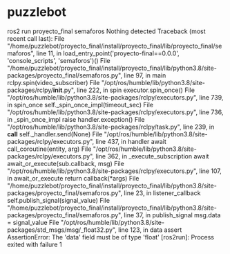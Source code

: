 # puzzlebot

ros2 run proyecto_final semaforos
Nothing detected
Traceback (most recent call last):
  File "/home/puzzlebot/proyecto_final/install/proyecto_final/lib/proyecto_final/semaforos", line 11, in <module>
    load_entry_point('proyecto-final==0.0.0', 'console_scripts', 'semaforos')()
  File "/home/puzzlebot/proyecto_final/install/proyecto_final/lib/python3.8/site-packages/proyecto_final/semaforos.py", line 97, in main
    rclpy.spin(video_subscriber)
  File "/opt/ros/humble/lib/python3.8/site-packages/rclpy/__init__.py", line 222, in spin
    executor.spin_once()
  File "/opt/ros/humble/lib/python3.8/site-packages/rclpy/executors.py", line 739, in spin_once
    self._spin_once_impl(timeout_sec)
  File "/opt/ros/humble/lib/python3.8/site-packages/rclpy/executors.py", line 736, in _spin_once_impl
    raise handler.exception()
  File "/opt/ros/humble/lib/python3.8/site-packages/rclpy/task.py", line 239, in __call__
    self._handler.send(None)
  File "/opt/ros/humble/lib/python3.8/site-packages/rclpy/executors.py", line 437, in handler
    await call_coroutine(entity, arg)
  File "/opt/ros/humble/lib/python3.8/site-packages/rclpy/executors.py", line 362, in _execute_subscription
    await await_or_execute(sub.callback, msg)
  File "/opt/ros/humble/lib/python3.8/site-packages/rclpy/executors.py", line 107, in await_or_execute
    return callback(*args)
  File "/home/puzzlebot/proyecto_final/install/proyecto_final/lib/python3.8/site-packages/proyecto_final/semaforos.py", line 23, in listener_callback
    self.publish_signal(signal_value)
  File "/home/puzzlebot/proyecto_final/install/proyecto_final/lib/python3.8/site-packages/proyecto_final/semaforos.py", line 37, in publish_signal
    msg.data = signal_value
  File "/opt/ros/humble/lib/python3.8/site-packages/std_msgs/msg/_float32.py", line 123, in data
    assert \
AssertionError: The 'data' field must be of type 'float'
[ros2run]: Process exited with failure 1
